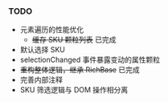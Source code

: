 ### TODO
 * 元素遍历的性能优化
     * ~~缓存 SKU 颗粒列表~~ 已完成 
 * 默认选择 SKU
 * selectionChanged 事件暴露变动的属性颗粒
 * ~~重构整体逻辑，继承 RichBase~~ 已完成
 * 完善内部注释
 * SKU 筛选逻辑与 DOM 操作相分离
